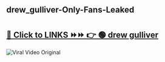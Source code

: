 
 ## drew_gulliver-Only-Fans-Leaked

# <h2><a href="https://clipsfans.com/drew_gulliver&ref=git">🔗 Click to LINKS ⏩⏩ 👉 🟢 drew gulliver </a></h2>

<a href="https://clipsfans.com/drew_gulliver&ref=git" rel="nofollow" data-target="animated-image.originalLink"><img src="https://i.ibb.co.com/xMMVF88/686577567.gif" alt="Viral Video Original" style="max-width: 100%; display: inline-block;" data-target="animated-image.originalImage"></a>
